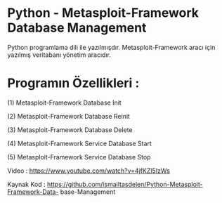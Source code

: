 # Python - Metasploit-Framework Database Management

Python programlama dili ile yazılmışdır. Metasploit-Framework aracı için
yazılmış veritabanı yönetim aracıdır.

# Programın Özellikleri :

(1) Metasploit-Framework Database Init

(2) Metasploit-Framework Database Reinit

(3) Metasploit-Framework Database Delete

(4) Metasploit-Framework Service Database Start

(5) Metasploit-Framework Service Database Stop

Video : https://www.youtube.com/watch?v=4jfKZl5IzWs

Kaynak Kod : https://github.com/ismailtasdelen/Python-Metasploit-Framework-Data-
base-Management
